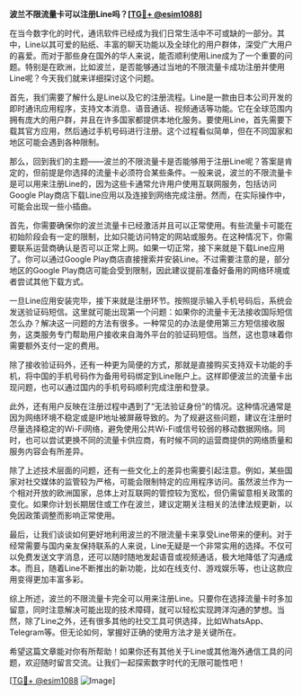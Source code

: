 **波兰不限流量卡可以注册Line吗？[[TG💪+ @esim1088](https://t.me/s/esim1088)]**

在当今数字化的时代，通讯软件已经成为我们日常生活中不可或缺的一部分。其中，Line以其可爱的贴纸、丰富的聊天功能以及全球化的用户群体，深受广大用户的喜爱。而对于那些身在国外的华人来说，能否顺利使用Line成为了一个重要的问题。特别是在欧洲，比如波兰，是否能够通过当地的不限流量卡成功注册并使用Line呢？今天我们就来详细探讨这个问题。

首先，我们需要了解什么是Line以及它的注册流程。Line是一款由日本公司开发的即时通讯应用程序，支持文本消息、语音通话、视频通话等功能。它在全球范围内拥有庞大的用户群，并且在许多国家都提供本地化服务。要使用Line，首先需要下载其官方应用，然后通过手机号码进行注册。这个过程看似简单，但在不同国家和地区可能会遇到各种限制。

那么，回到我们的主题——波兰的不限流量卡是否能够用于注册Line呢？答案是肯定的，但前提是你选择的流量卡必须符合某些条件。一般来说，波兰的不限流量卡是可以用来注册Line的，因为这些卡通常允许用户使用互联网服务，包括访问Google Play商店下载Line应用以及连接到网络完成注册。然而，在实际操作中，可能会出现一些小插曲。

首先，你需要确保你的波兰流量卡已经激活并且可以正常使用。有些流量卡可能在初始阶段会有一定的限制，比如只能访问特定的网站或服务。在这种情况下，你需要联系运营商确认是否可以正常上网。如果一切正常，接下来就是下载Line应用了。你可以通过Google Play商店直接搜索并安装Line。不过需要注意的是，部分地区的Google Play商店可能会受到限制，因此建议提前准备好备用的网络环境或者尝试其他下载方式。

一旦Line应用安装完毕，接下来就是注册环节。按照提示输入手机号码后，系统会发送验证码短信。这里就可能出现第一个问题：如果你的流量卡无法接收国际短信怎么办？解决这一问题的方法有很多。一种常见的办法是使用第三方短信接收服务，这类服务专门帮助用户接收来自海外平台的验证码短信。当然，这也意味着你需要额外支付一定的费用。

除了接收验证码外，还有一种更为简便的方式，那就是直接购买支持双卡功能的手机，将中国的手机号码作为备用号码绑定到Line账户上。这样即便波兰的流量卡出现问题，也可以通过国内的手机号码顺利完成注册和登录。

此外，还有用户反映在注册过程中遇到了“无法验证身份”的情况。这种情况通常是因为网络环境不稳定或是IP地址被屏蔽导致的。为了规避这些问题，建议在注册时尽量选择稳定的Wi-Fi网络，避免使用公共Wi-Fi或信号较弱的移动数据网络。同时，也可以尝试更换不同的流量卡供应商，有时候不同的运营商提供的网络质量和服务内容会有所差异。

除了上述技术层面的问题，还有一些文化上的差异也需要引起注意。例如，某些国家对社交媒体的监管较为严格，可能会限制特定的应用程序访问。虽然波兰作为一个相对开放的欧洲国家，总体上对互联网的管控较为宽松，但仍需留意相关政策的变化。如果你计划长期居住或工作在波兰，建议定期关注相关的法律法规更新，以免因政策调整而影响正常使用。

最后，让我们谈谈如何更好地利用波兰的不限流量卡来享受Line带来的便利。对于经常需要与国内亲友保持联系的人来说，Line无疑是一个非常实用的选择。不仅可以免费发送文字消息，还可以随时随地发起语音或视频通话，极大地降低了沟通成本。而且，随着Line不断推出的新功能，比如在线支付、游戏娱乐等，也让这款应用变得更加丰富多彩。

综上所述，波兰的不限流量卡完全可以用来注册Line。只要你在选择流量卡时多加留意，同时注意解决可能出现的技术障碍，就可以轻松实现跨洋沟通的梦想。当然，除了Line之外，还有很多其他的社交工具可供选择，比如WhatsApp、Telegram等。但无论如何，掌握好正确的使用方法才是关键所在。

希望这篇文章能对你有所帮助！如果你还有其他关于Line或其他海外通信工具的问题，欢迎随时留言交流。让我们一起探索数字时代的无限可能性吧！

[[TG💪+ @esim1088](https://t.me/s/esim1088) ![Image](https://i.postimg.cc/4NQfJmqS/Snipaste-2025-05-13-00-14-12.png)]